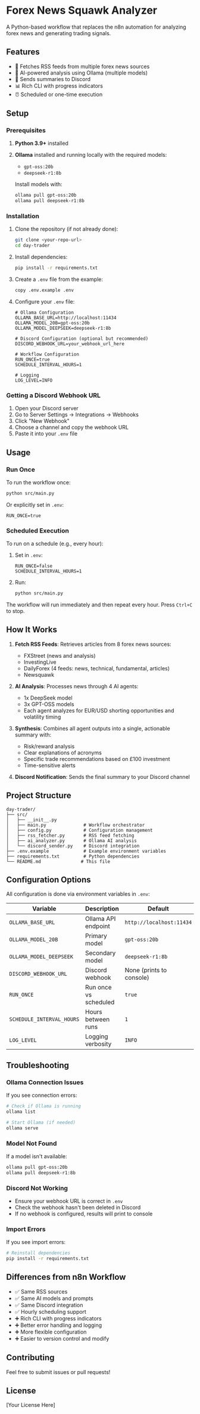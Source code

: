 # Forex News Squawk Analyzer

A Python-based workflow that replaces the n8n automation for analyzing forex news and generating trading signals.

## Features

- 🔄 Fetches RSS feeds from multiple forex news sources
- 🤖 AI-powered analysis using Ollama (multiple models)
- 💬 Sends summaries to Discord
- 📊 Rich CLI with progress indicators
- ⏰ Scheduled or one-time execution

## Setup

### Prerequisites

1. **Python 3.9+** installed
2. **Ollama** installed and running locally with the required models:
   - `gpt-oss:20b`
   - `deepseek-r1:8b`

   Install models with:
   ```bash
   ollama pull gpt-oss:20b
   ollama pull deepseek-r1:8b
   ```

### Installation

1. Clone the repository (if not already done):
   ```bash
   git clone <your-repo-url>
   cd day-trader
   ```

2. Install dependencies:
   ```bash
   pip install -r requirements.txt
   ```

3. Create a `.env` file from the example:
   ```bash
   copy .env.example .env
   ```

4. Configure your `.env` file:
   ```env
   # Ollama Configuration
   OLLAMA_BASE_URL=http://localhost:11434
   OLLAMA_MODEL_20B=gpt-oss:20b
   OLLAMA_MODEL_DEEPSEEK=deepseek-r1:8b

   # Discord Configuration (optional but recommended)
   DISCORD_WEBHOOK_URL=your_webhook_url_here

   # Workflow Configuration
   RUN_ONCE=true
   SCHEDULE_INTERVAL_HOURS=1

   # Logging
   LOG_LEVEL=INFO
   ```

### Getting a Discord Webhook URL

1. Open your Discord server
2. Go to Server Settings → Integrations → Webhooks
3. Click "New Webhook"
4. Choose a channel and copy the webhook URL
5. Paste it into your `.env` file

## Usage

### Run Once

To run the workflow once:

```bash
python src/main.py
```

Or explicitly set in `.env`:
```env
RUN_ONCE=true
```

### Scheduled Execution

To run on a schedule (e.g., every hour):

1. Set in `.env`:
   ```env
   RUN_ONCE=false
   SCHEDULE_INTERVAL_HOURS=1
   ```

2. Run:
   ```bash
   python src/main.py
   ```

The workflow will run immediately and then repeat every hour. Press `Ctrl+C` to stop.

## How It Works

1. **Fetch RSS Feeds**: Retrieves articles from 8 forex news sources:
   - FXStreet (news and analysis)
   - InvestingLive
   - DailyForex (4 feeds: news, technical, fundamental, articles)
   - Newsquawk

2. **AI Analysis**: Processes news through 4 AI agents:
   - 1x DeepSeek model
   - 3x GPT-OSS models
   - Each agent analyzes for EUR/USD shorting opportunities and volatility timing

3. **Synthesis**: Combines all agent outputs into a single, actionable summary with:
   - Risk/reward analysis
   - Clear explanations of acronyms
   - Specific trade recommendations based on £100 investment
   - Time-sensitive alerts

4. **Discord Notification**: Sends the final summary to your Discord channel

## Project Structure

```
day-trader/
├── src/
│   ├── __init__.py
│   ├── main.py              # Workflow orchestrator
│   ├── config.py            # Configuration management
│   ├── rss_fetcher.py       # RSS feed fetching
│   ├── ai_analyzer.py       # Ollama AI analysis
│   └── discord_sender.py    # Discord integration
├── .env.example             # Example environment variables
├── requirements.txt         # Python dependencies
└── README.md               # This file
```

## Configuration Options

All configuration is done via environment variables in `.env`:

| Variable | Description | Default |
|----------|-------------|---------|
| `OLLAMA_BASE_URL` | Ollama API endpoint | `http://localhost:11434` |
| `OLLAMA_MODEL_20B` | Primary model | `gpt-oss:20b` |
| `OLLAMA_MODEL_DEEPSEEK` | Secondary model | `deepseek-r1:8b` |
| `DISCORD_WEBHOOK_URL` | Discord webhook | None (prints to console) |
| `RUN_ONCE` | Run once vs scheduled | `true` |
| `SCHEDULE_INTERVAL_HOURS` | Hours between runs | `1` |
| `LOG_LEVEL` | Logging verbosity | `INFO` |

## Troubleshooting

### Ollama Connection Issues

If you see connection errors:
```bash
# Check if Ollama is running
ollama list

# Start Ollama (if needed)
ollama serve
```

### Model Not Found

If a model isn't available:
```bash
ollama pull gpt-oss:20b
ollama pull deepseek-r1:8b
```

### Discord Not Working

- Ensure your webhook URL is correct in `.env`
- Check the webhook hasn't been deleted in Discord
- If no webhook is configured, results will print to console

### Import Errors

If you see import errors:
```bash
# Reinstall dependencies
pip install -r requirements.txt
```

## Differences from n8n Workflow

- ✅ Same RSS sources
- ✅ Same AI models and prompts
- ✅ Same Discord integration
- ✅ Hourly scheduling support
- ➕ Rich CLI with progress indicators
- ➕ Better error handling and logging
- ➕ More flexible configuration
- ➕ Easier to version control and modify

## Contributing

Feel free to submit issues or pull requests!

## License

[Your License Here]
